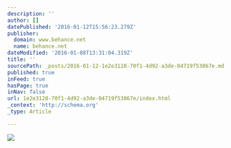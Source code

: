 ```yaml
---
description: ''
author: []
datePublished: '2016-01-12T15:56:23.279Z'
publisher:
  domain: www.behance.net
  name: behance.net
dateModified: '2016-01-08T13:31:04.319Z'
title: ''
sourcePath: _posts/2016-01-12-1e2e3128-70f1-4d92-a3de-04719f53867e.md
published: true
inFeed: true
hasPage: true
inNav: false
url: 1e2e3128-70f1-4d92-a3de-04719f53867e/index.html
_context: 'http://schema.org'
_type: Article

---
```

![](https://mir-s3-cdn-cf.behance.net/project_modules/disp/a4478412749455.5626c9f51c48d.png)